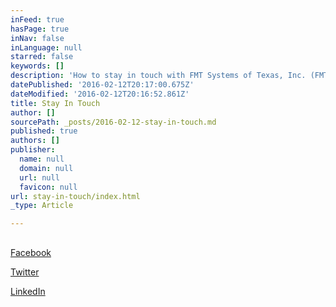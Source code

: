 ```yaml
---
inFeed: true
hasPage: true
inNav: false
inLanguage: null
starred: false
keywords: []
description: 'How to stay in touch with FMT Systems of Texas, Inc. (FMTSI)'
datePublished: '2016-02-12T20:17:00.675Z'
dateModified: '2016-02-12T20:16:52.861Z'
title: Stay In Touch
author: []
sourcePath: _posts/2016-02-12-stay-in-touch.md
published: true
authors: []
publisher:
  name: null
  domain: null
  url: null
  favicon: null
url: stay-in-touch/index.html
_type: Article

---
```

## 

[Facebook][0]

[Twitter][1]

[LinkedIn][2]

[0]: https://facebook.com/fmtsystems
[1]: https://twitter.com/fmtsystems
[2]: https://www.linkedin.com/company/fmt-systems-inc.